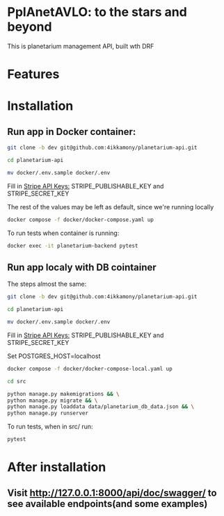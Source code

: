 # PplAnetAVLO: to the stars and beyond

This is planetarium management API, built wth DRF

# Features

# Installation

## Run app in Docker container:

```sh
git clone -b dev git@github.com:4ikkamony/planetarium-api.git
```

```sh
cd planetarium-api
```

```sh
mv docker/.env.sample docker/.env
```

Fill in [Stripe API Keys:](https://support.stripe.com/questions/what-are-stripe-api-keys-and-how-to-find-them) STRIPE_PUBLISHABLE_KEY and STRIPE_SECRET_KEY

The rest of the values may be left as default, since we're running locally

```sh
docker compose -f docker/docker-compose.yaml up
```

To run tests when container is running:
```sh
docker exec -it planetarium-backend pytest
```

## Run app localy with DB cointainer

The steps almost the same:

```sh
git clone -b dev git@github.com:4ikkamony/planetarium-api.git
```

```sh
cd planetarium-api
```

```sh
mv docker/.env.sample docker/.env
```

Fill in [Stripe API Keys:](https://support.stripe.com/questions/what-are-stripe-api-keys-and-how-to-find-them) STRIPE_PUBLISHABLE_KEY and STRIPE_SECRET_KEY

Set POSTGRES_HOST=localhost

```sh
docker compose -f docker/docker-compose-local.yaml up
```
```sh
cd src
```

```sh
python manage.py makemigrations && \
python manage.py migrate && \
python manage.py loaddata data/planetarium_db_data.json && \
python manage.py runserver
```

To run tests, when in src/ run:
```sh
pytest
```
# After installation
## Visit http://127.0.0.1:8000/api/doc/swagger/ to see available endpoints(and some examples)

